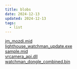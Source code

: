 ```yaml
---
title: blobs
date: 2024-12-13
updated: 2024-12-13
tags:
  - list
---
```


[jm_mozdi.mid](/misc/blobs/jm_mozdi.mid) \
[lighthouse_watchman_update.exe](/misc/blobs/lighthouse_watchman_update.exe) \
[sample.mid](/misc/blobs/sample.mid) \
[vrcamera_api.dll](/misc/blobs/vrcamera_api.dll) \
[watchman_dongle_combined.bin](/misc/blobs/watchman_dongle_combined.bin)
